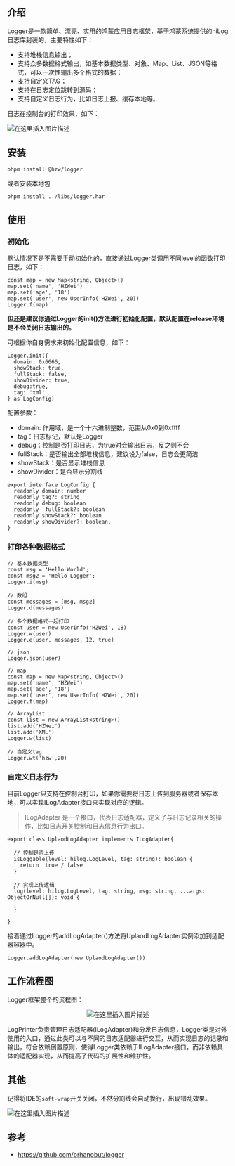 ## 介绍

Logger是一款简单、漂亮、实用的鸿蒙应用日志框架，基于鸿蒙系统提供的hiLog日志库封装的，主要特性如下：

- 支持堆栈信息输出；
- 支持众多数据格式输出，如基本数据类型、对象、Map、List、JSON等格式，可以一次性输出多个格式的数据；
- 支持自定义TAG；
- 支持在日志定位跳转到源码；
- 支持自定义日志行为，比如日志上报、缓存本地等。

日志在控制台的打印效果，如下：

![在这里插入图片描述](https://i-blog.csdnimg.cn/direct/f07550fbabfb4e07a7438041e47ec4d9.png)


## 安装

```
ohpm install @hzw/logger
```

或者安装本地包

```
ohpm install ../libs/logger.har
```

## 使用

### 初始化

默认情况下是不需要手动初始化的，直接通过Logger类调用不同level的函数打印日志，如下：

```
const map = new Map<string, Object>()
map.set('name', 'HZWei')
map.set('age', '18')
map.set('user', new UserInfo('HZWei', 20))
Logger.f(map)
```

**但还是建议你通过Logger的init()方法进行初始化配置，默认配置在release环境是不会关闭日志输出的。**

可根据你自身需求来初始化配置信息，如下：

```
Logger.init({
  domain: 0x6666,
  showStack: true,
  fullStack: false,
  showDivider: true,
  debug:true,
  tag: 'xml'
} as LogConfig)
```

配置参数：

- domain: 作用域，是一个十六进制整数，范围从0x0到0xffff
- tag：日志标记，默认是Logger
- debug：控制是否打印日志，为true时会输出日志，反之则不会
- fullStack：是否输出全部堆栈信息，建议设为false，日志会更简洁
- showStack：是否显示堆栈信息
- showDivider：是否显示分割线

```
export interface LogConfig {
  readonly domain: number 
  readonly tag?: string
  readonly debug: boolean
  readonly  fullStack?: boolean
  readonly showStack?: boolean
  readonly showDivider?: boolean,
}
```

### 打印各种数据格式

```
// 基本数据类型
const msg = 'Hello World';
const msg2 = 'Hello Logger';
Logger.i(msg)

// 数组
const messages = [msg, msg2]
Logger.d(messages)

// 多个数据格式一起打印
const user = new UserInfo('HZWei', 18)
Logger.w(user)
Logger.e(user, messages, 12, true)

// json
Logger.json(user)

// map
const map = new Map<string, Object>()
map.set('name', 'HZWei')
map.set('age', '18')
map.set('user', new UserInfo('HZWei', 20))
Logger.f(map)

// ArrayList
const list = new ArrayList<string>()
list.add('HZWei')
list.add('XML')
Logger.w(list)

// 自定义tag
Logger.wt('hzw',20)
```

### 自定义日志行为

目前Logger只支持在控制台打印，如果你需要将日志上传到服务器或者保存本地，可以实现ILogAdapter接口来实现对应的逻辑。

> ILogAdapter 是一个接口，代表日志适配器，定义了与日志记录相关的操作，比如日志开关控制和日志信息行为出口。


```
export class UplaodLogAdapter implements ILogAdapter{

  // 控制是否上传    
  isLoggable(level: hilog.LogLevel, tag: string): boolean {
    return  true / false
  }
  
  // 实现上传逻辑
  log(level: hilog.LogLevel, tag: string, msg: string, ...args: ObjectOrNull[]): void {
      
  }

}
```

接着通过Logger的addLogAdapter()方法将UplaodLogAdapter实例添加到适配器容器中。

```
Logger.addLogAdapter(new UplaodLogAdapter())
```

## 工作流程图

Logger框架整个的流程图：


<center>

![在这里插入图片描述](https://i-blog.csdnimg.cn/direct/947f4b13189845fca93ea9613cd9e790.png)


</center>


LogPrinter负责管理日志适配器(ILogAdapter)和分发日志信息，Logger类是对外使用的入口，通过此类可以与不同的日志适配器进行交互，从而实现日志的记录和输出，符合依赖倒置原则，使得Logger类依赖于ILogAdapter接口，而非依赖具体的适配器实现，从而提高了代码的扩展性和维护性。


## 其他

记得将IDE的`soft-wrap`开关关闭，不然分割线会自动换行，出现错乱效果。




![在这里插入图片描述](https://i-blog.csdnimg.cn/direct/51d905156f9248ab96120f6f90ac27d9.png)




## 参考


- https://github.com/orhanobut/logger



